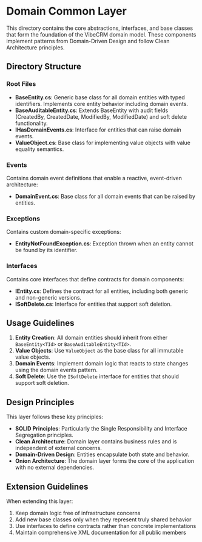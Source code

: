 # Domain Common Layer

This directory contains the core abstractions, interfaces, and base classes that form the foundation of the VibeCRM domain model. These components implement patterns from Domain-Driven Design and follow Clean Architecture principles.

## Directory Structure

### Root Files

- **BaseEntity.cs**: Generic base class for all domain entities with typed identifiers. Implements core entity behavior including domain events.
- **BaseAuditableEntity.cs**: Extends BaseEntity with audit fields (CreatedBy, CreatedDate, ModifiedBy, ModifiedDate) and soft delete functionality.
- **IHasDomainEvents.cs**: Interface for entities that can raise domain events.
- **ValueObject.cs**: Base class for implementing value objects with value equality semantics.

### Events

Contains domain event definitions that enable a reactive, event-driven architecture:

- **DomainEvent.cs**: Base class for all domain events that can be raised by entities.

### Exceptions

Contains custom domain-specific exceptions:

- **EntityNotFoundException.cs**: Exception thrown when an entity cannot be found by its identifier.

### Interfaces

Contains core interfaces that define contracts for domain components:

- **IEntity.cs**: Defines the contract for all entities, including both generic and non-generic versions.
- **ISoftDelete.cs**: Interface for entities that support soft deletion.

## Usage Guidelines

1. **Entity Creation**: All domain entities should inherit from either `BaseEntity<TId>` or `BaseAuditableEntity<TId>`.
2. **Value Objects**: Use `ValueObject` as the base class for all immutable value objects.
3. **Domain Events**: Implement domain logic that reacts to state changes using the domain events pattern.
4. **Soft Delete**: Use the `ISoftDelete` interface for entities that should support soft deletion.

## Design Principles

This layer follows these key principles:

- **SOLID Principles**: Particularly the Single Responsibility and Interface Segregation principles.
- **Clean Architecture**: Domain layer contains business rules and is independent of external concerns.
- **Domain-Driven Design**: Entities encapsulate both state and behavior.
- **Onion Architecture**: The domain layer forms the core of the application with no external dependencies.

## Extension Guidelines

When extending this layer:

1. Keep domain logic free of infrastructure concerns
2. Add new base classes only when they represent truly shared behavior
3. Use interfaces to define contracts rather than concrete implementations
4. Maintain comprehensive XML documentation for all public members
